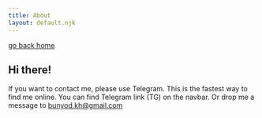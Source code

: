 ```yaml
---
title: About
layout: default.njk
---
```


<section class="about">
  <div class="about-content">
    <div class="breadcrumbs">
      <a class="breadcrumbs" href="/">go back home</a>
    </div>
    <h2>Hi there!</h2>
    <p>If you want to contact me, please use Telegram. This is the fastest way to find me online. You can find Telegram link (TG) on the navbar. Or drop me a message to <a href="mailto:bunyod.kh@gmail.com">bunyod.kh@gmail.com</a></p>
  </div>
</section>
